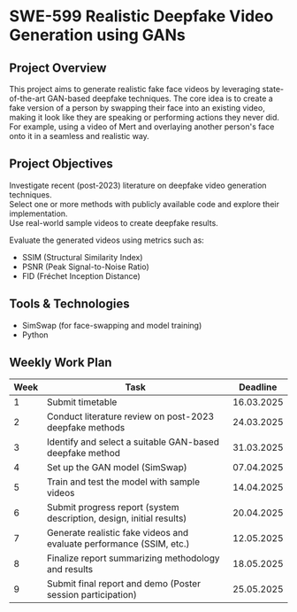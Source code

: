 # SWE-599 Realistic Deepfake Video Generation using GANs

## Project Overview
This project aims to generate realistic fake face videos by leveraging state-of-the-art GAN-based deepfake techniques. The core idea is to create a fake version of a person by swapping their face into an existing video, making it look like they are speaking or performing actions they never did. For example, using a video of Mert and overlaying another person's face onto it in a seamless and realistic way.

## Project Objectives
Investigate recent (post-2023) literature on deepfake video generation techniques.  
Select one or more methods with publicly available code and explore their implementation.  
Use real-world sample videos to create deepfake results.  

Evaluate the generated videos using metrics such as:

- SSIM (Structural Similarity Index)
- PSNR (Peak Signal-to-Noise Ratio)
- FID (Fréchet Inception Distance)

## Tools & Technologies
- SimSwap (for face-swapping and model training)
- Python

## Weekly Work Plan

| Week | Task                                                                 | Deadline     |
|------|----------------------------------------------------------------------|--------------|
| 1    | Submit timetable                                                     | 16.03.2025   |
| 2    | Conduct literature review on post-2023 deepfake methods              | 24.03.2025   |
| 3    | Identify and select a suitable GAN-based deepfake method             | 31.03.2025   |
| 4    | Set up the GAN model (SimSwap)                                       | 07.04.2025   |
| 5    | Train and test the model with sample videos                          | 14.04.2025   |
| 6    | Submit progress report (system description, design, initial results) | 20.04.2025   |
| 7    | Generate realistic fake videos and evaluate performance (SSIM, etc.) | 12.05.2025   |
| 8    | Finalize report summarizing methodology and results                  | 18.05.2025   |
| 9    | Submit final report and demo (Poster session participation)          | 25.05.2025   |
